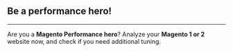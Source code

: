 ## Be a performance hero!
* * *

<amp-img noloading width="180" height="151" alt="Are you a Magento Performance hero?" layout="responsive" src="{{site.static-url}}/img/coach/penguin_about.svg" class="pull-left img-big"></amp-img>

Are you a **Magento Performance hero**? Analyze your **Magento 1 or 2** website now, and check if you need additional tuning.
